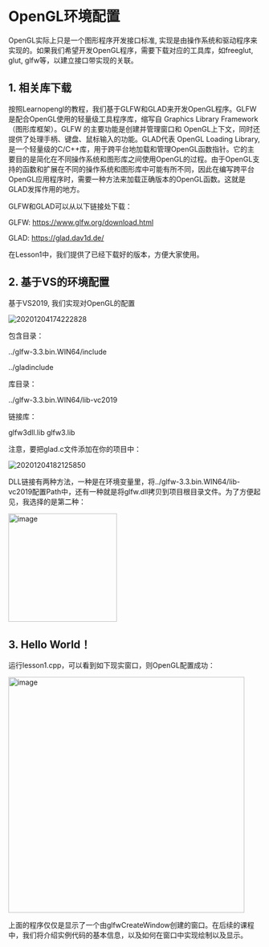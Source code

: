 # OpenGL环境配置

OpenGL实际上只是一个图形程序开发接口标准, 实现是由操作系统和驱动程序来实现的。如果我们希望开发OpenGL程序，需要下载对应的工具库，如freeglut, glut, glfw等，以建立接口带实现的关联。

## 1. 相关库下载

按照Learnopengl的教程，我们基于GLFW和GLAD来开发OpenGL程序。GLFW是配合OpenGL使用的轻量级工具程序库，缩写自 Graphics Library Framework（图形库框架）。GLFW 的主要功能是创建并管理窗口和 OpenGL上下文，同时还提供了处理手柄、键盘、鼠标输入的功能。GLAD代表 OpenGL Loading Library, 是一个轻量级的C/C++库，用于跨平台地加载和管理OpenGL函数指针。它的主要目的是简化在不同操作系统和图形库之间使用OpenGL的过程。由于OpenGL支持的函数和扩展在不同的操作系统和图形库中可能有所不同，因此在编写跨平台OpenGL应用程序时，需要一种方法来加载正确版本的OpenGL函数。这就是GLAD发挥作用的地方。

GLFW和GLAD可以从以下链接处下载：

GLFW: https://www.glfw.org/download.html

GLAD: https://glad.dav1d.de/

在Lesson1中，我们提供了已经下载好的版本，方便大家使用。

## 2. 基于VS的环境配置

基于VS2019, 我们实现对OpenGL的配置

![20201204174222828](https://github.com/vvvwo/CG_Lesson/assets/65271555/e58267be-c986-4e8d-bd29-47814ff7cedc)

包含目录：

../glfw-3.3.bin.WIN64/include

../gladinclude

库目录：

../glfw-3.3.bin.WIN64/lib-vc2019

链接库：

glfw3dll.lib
glfw3.lib

注意，要把glad.c文件添加在你的项目中：

![20201204182125850](https://github.com/vvvwo/CG_Lesson/assets/65271555/a889ad4e-8b7b-4d79-bd1a-3cbcc04a2e89)

DLL链接有两种方法，一种是在环境变量里，将../glfw-3.3.bin.WIN64/lib-vc2019配置Path中，还有一种就是将glfw.dll拷贝到项目根目录文件。为了方便起见，我选择的是第二种：

<img width="216" alt="image" src="https://github.com/vvvwo/CG_Lesson/assets/65271555/1b1b590d-325f-4249-8091-5b736c28da8a">

## 3. Hello World！

运行lesson1.cpp，可以看到如下现实窗口，则OpenGL配置成功：

<img width="470" alt="image" src="https://github.com/vvvwo/CG_Lesson/assets/65271555/d5862aac-8a81-4f6c-88ae-f29804e6e512">

上面的程序仅仅是显示了一个由glfwCreateWindow创建的窗口。在后续的课程中，我们将介绍实例代码的基本信息，以及如何在窗口中实现绘制以及显示。
